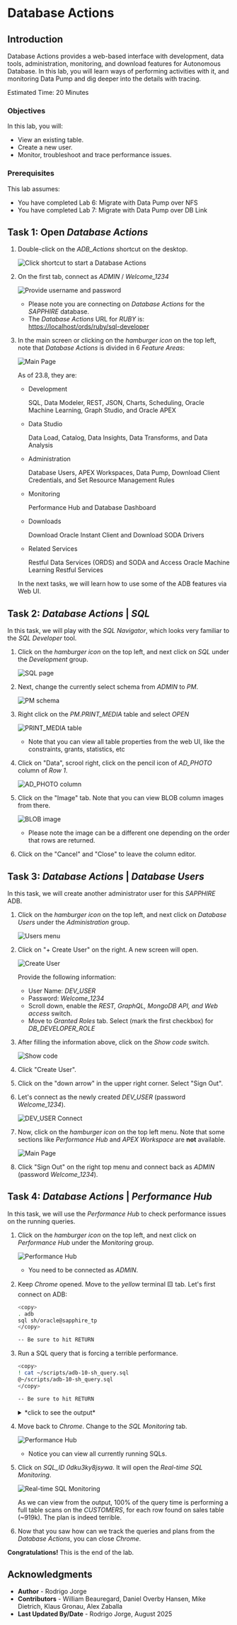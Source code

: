 # Database Actions

## Introduction

Database Actions provides a web-based interface with development, data tools, administration, monitoring, and download features for Autonomous Database. In this lab, you will learn ways of performing activities with it, and monitoring Data Pump and dig deeper into the details with tracing.

Estimated Time: 20 Minutes

### Objectives

In this lab, you will:

* View an existing table.
* Create a new user.
* Monitor, troubleshoot and trace performance issues.

### Prerequisites

This lab assumes:

* You have completed Lab 6: Migrate with Data Pump over NFS
* You have completed Lab 7: Migrate with Data Pump over DB Link

## Task 1: Open *Database Actions*

1. Double-click on the *ADB_Actions* shortcut on the desktop.

    ![Click shortcut to start a Database Actions](./images/desktop-adb_actions.png)

2. On the first tab, connect as *ADMIN* / *Welcome\_1234*

    ![Provide username and password](./images/login.png)

    * Please note you are connecting on *Database Actions* for the *SAPPHIRE* database.
    * The *Database Actions* URL for *RUBY* is: [https://localhost/ords/ruby/sql-developer](https://localhost/ords/ruby/sql-developer)

3. In the main screen or clicking on the *hamburger icon* on the top left, note that *Database Actions* is divided in 6 *Feature Areas*:

    ![Main Page](./images/main-page.png)

    As of 23.8, they are:

    * Development

      SQL, Data Modeler, REST, JSON, Charts, Scheduling, Oracle Machine Learning, Graph Studio, and Oracle APEX

    * Data Studio

      Data Load, Catalog, Data Insights, Data Transforms, and Data Analysis

    * Administration

      Database Users, APEX Workspaces, Data Pump, Download Client Credentials, and Set Resource Management Rules

    * Monitoring

      Performance Hub and Database Dashboard

    * Downloads

      Download Oracle Instant Client and Download SODA Drivers

    * Related Services

      Restful Data Services (ORDS) and SODA and Access Oracle Machine Learning Restful Services

    In the next tasks, we will learn how to use some of the ADB features via Web UI.

## Task 2: *Database Actions* | *SQL*

In this task, we will play with the *SQL Navigator*, which looks very familiar to the *SQL Developer* tool.

1. Click on the *hamburger icon* on the top left, and next click on *SQL* under the *Development* group.

    ![SQL page](./images/sql-1.png)

2. Next, change the currently select schema from *ADMIN* to *PM*.

    ![PM schema](./images/sql-2.png)

3. Right click on the *PM.PRINT_MEDIA* table and select *OPEN*

    ![PRINT_MEDIA table](./images/sql-3.png)

    * Note that you can view all table properties from the web UI, like the constraints, grants, statistics, etc

4. Click on "Data", scrool right, click on the pencil icon of *AD_PHOTO* column of *Row 1*.

    ![AD_PHOTO column](./images/sql-4.png)

5. Click on the "Image" tab. Note that you can view BLOB column images from there.

    ![BLOB image](./images/sql-5.png)

    * Please note the image can be a different one depending on the order that rows are returned.

6. Click on the "Cancel" and "Close" to leave the column editor.

## Task 3: *Database Actions* | *Database Users*

In this task, we will create another administrator user for this *SAPPHIRE* ADB.

1. Click on the *hamburger icon* on the top left, and next click on *Database Users* under the *Administration* group.

    ![Users menu](./images/user-1.png)

2. Click on "+ Create User" on the right. A new screen will open.

    ![Create User](./images/user-2.png)

    Provide the following information:

    * User Name: *DEV\_USER*
    * Password: *Welcome\_1234*
    * Scroll down, enable the *REST, GraphQL, MongoDB API, and Web access* switch.
    * Move to *Granted Roles* tab. Select (mark the first checkbox) for *DB\_DEVELOPER\_ROLE*

3. After filling the information above, click on the *Show code* switch.

    ![Show code](./images/user-3.png)

4. Click "Create User". 

5. Click on the "down arrow" in the upper right corner. Select "Sign Out".

5. Let's connect as the newly created *DEV\_USER* (password *Welcome\_1234*).

    ![DEV_USER Connect](./images/user-4.png)

6. Now, click on the *hamburger icon* on the top left menu. Note that some sections like *Performance Hub* and *APEX Workspace* are **not** available.

    ![Main Page](./images/user-5.png)

7. Click "Sign Out" on the right top menu and connect back as *ADMIN* (password *Welcome\_1234*).

## Task 4: *Database Actions* | *Performance Hub*

In this task, we will use the *Performance Hub* to check performance issues on the running queries.

1. Click on the *hamburger icon* on the top left, and next click on *Performance Hub* under the *Monitoring* group.

    ![Performance Hub](./images/perf-1.png)

    * You need to be connected as *ADMIN*.

2. Keep *Chrome* opened. Move to the *yellow* terminal 🟨 tab. Let's first connect on ADB:

    ``` bash
    <copy>
    . adb
    sql sh/oracle@sapphire_tp
    </copy>

    -- Be sure to hit RETURN
    ```

3. Run a SQL query that is forcing a terrible performance.

    ``` bash
    <copy>
    ! cat ~/scripts/adb-10-sh_query.sql
    @~/scripts/adb-10-sh_query.sql
    </copy>

    -- Be sure to hit RETURN
    ```

    <details>
    <summary>*click to see the output*</summary>

    ``` text
    SQL> ! cat ~/scripts/adb-10-sh_query.sql
    SELECT /*+
        USE_NL(s c p)
        LEADING(s c p)
        FULL(s)
        FULL(c)
        FULL(p)
        NO_PARALLEL
        NO_MERGE
        NO_UNNEST
        NO_SWAP_JOIN_INPUTS
    */
        s.prod_id,
        s.cust_id,
        s.amount_sold,
        c.cust_first_name,
        p.prod_name
    FROM
        sales s,
        customers c,
        products p
    WHERE
        s.cust_id = c.cust_id
        AND s.prod_id = p.prod_id
        AND c.cust_last_name LIKE '%A%' -- kill index use
        AND p.prod_name LIKE '%A%';     -- kill index use

    SQL> @~/scripts/adb-10-sh_query.sql
    ```

    </details>

4. Move back to *Chrome*. Change to the *SQL Monitoring* tab.

    ![Performance Hub](./images/perf-2.png)

    * Notice you can view all currently running SQLs.

5. Click on *SQL\_ID 0dku3ky8jsywa*. It will open the *Real-time SQL Monitoring*.

    ![Real-time SQL Monitoring](./images/perf-3.png)

    As we can view from the output, 100% of the query time is performing a full table scans on the *CUSTOMERS*, for each row found on sales table (~919k). The plan is indeed terrible.

6. Now that you saw how can we track the queries and plans from the *Database Actions*, you can close *Chrome*.

**Congratulations!** This is the end of the lab.

## Acknowledgments

* **Author** - Rodrigo Jorge
* **Contributors** - William Beauregard, Daniel Overby Hansen, Mike Dietrich, Klaus Gronau, Alex Zaballa
* **Last Updated By/Date** - Rodrigo Jorge, August 2025